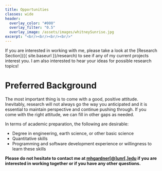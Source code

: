 ```yaml
---
title: Opportunities
classes: wide
header:
  overlay_color: "#000"
  overlay_filter: "0.5"
  overlay_image: /assets/images/whitneySunrise.jpg
excerpt: "<br/><br/><br/><br/>"
---
```


If you are interested in working with me, please take a look at the
[Research Section]({{ site.baseurl }}/research) to see if any of
my current projects interest you. I am also interested to hear
your ideas for possible research topics!

# Preferred Background

The most important thing is to come with a good, positive attitude. Inevitably,
research will not always go the way you anticipated and it is essential to
maintain perspective and continue pushing through. If you come with the right
attitude, we can fill in other gaps as needed.

In terms of academic preparation, the following are desirable:

<ul>
<li>Degree in engineering, earth science, or other basic science</li>
<li>Quantitative skills</li>
<li>Programming and software development experience or willingness to learn these skills</li>
</ul>

**Please do not hesitate to contact me at
[mhgardner[@]unr[.]edu](mailto:mhgardner@unr.edu) if you are
interested in working together or if you have any other questions.**